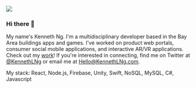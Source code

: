 ![](https://imgur.com/2k6JLNG.png)

### Hi there 👋

My name's Kenneth Ng. I'm a multidisciplinary developer based in the Bay Area buildings apps and games. I've worked on product web portals, consumer social mobile applications, and interactive AR/VR applications. Check out my [work](https://kennethlng.com)! If you're interested in connecting, find me on Twitter at [@KennethLNg](https://twitter.com/kennethlng) or email me at [Hello@KennethLNg.com](mailto:hello@kennethlng.com). 

My stack: React, Node.js, Firebase, Unity, Swift, NoSQL, MySQL, C#, Javascript

<!--
**kennethlng/kennethlng** is a ✨ _special_ ✨ repository because its `README.md` (this file) appears on your GitHub profile.

Here are some ideas to get you started:

- 🔭 I’m currently working on ...
- 🌱 I’m currently learning ...
- 👯 I’m looking to collaborate on ...
- 🤔 I’m looking for help with ...
- 💬 Ask me about ...
- 📫 How to reach me: ...
- 😄 Pronouns: ...
- ⚡ Fun fact: ...
-->
